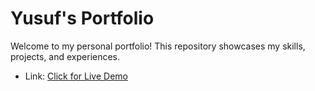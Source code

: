 # Yusuf's Portfolio

Welcome to my personal portfolio! This repository showcases my skills, projects, and experiences.

- Link: [Click for Live Demo](https://github.com/dein-benutzername/projekt1)

